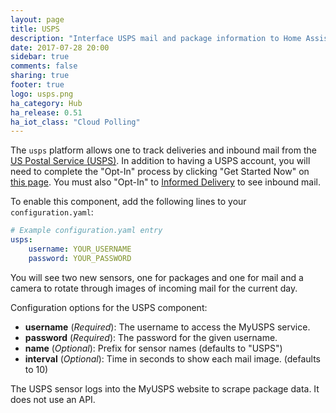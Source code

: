 ```yaml
---
layout: page
title: USPS
description: "Interface USPS mail and package information to Home Assistant."
date: 2017-07-28 20:00
sidebar: true
comments: false
sharing: true
footer: true
logo: usps.png
ha_category: Hub
ha_release: 0.51
ha_iot_class: "Cloud Polling"
---
```


The `usps` platform allows one to track deliveries and inbound mail from the [US Postal Service (USPS)](https://www.usps.com/).
In addition to having a USPS account, you will need to complete the "Opt-In" process by clicking "Get Started Now" on [this page](https://my.usps.com/mobileWeb/pages/intro/start.action). You must also "Opt-In" to [Informed Delivery](https://informeddelivery.usps.com/box/pages/intro/start.action) to see inbound mail.

To enable this component, add the following lines to your `configuration.yaml`:

```yaml
# Example configuration.yaml entry
usps:
    username: YOUR_USERNAME
    password: YOUR_PASSWORD
```

You will see two new sensors, one for packages and one for mail and a camera to rotate through images of incoming mail for the current day.

Configuration options for the USPS component:

- **username** (*Required*): The username to access the MyUSPS service.
- **password** (*Required*): The password for the given username.
- **name** (*Optional*): Prefix for sensor names (defaults to "USPS")
- **interval** (*Optional*): Time in seconds to show each mail image. (defaults to 10)

<p class='note warning'>
The USPS sensor logs into the MyUSPS website to scrape package data. It does not use an API.
</p>
